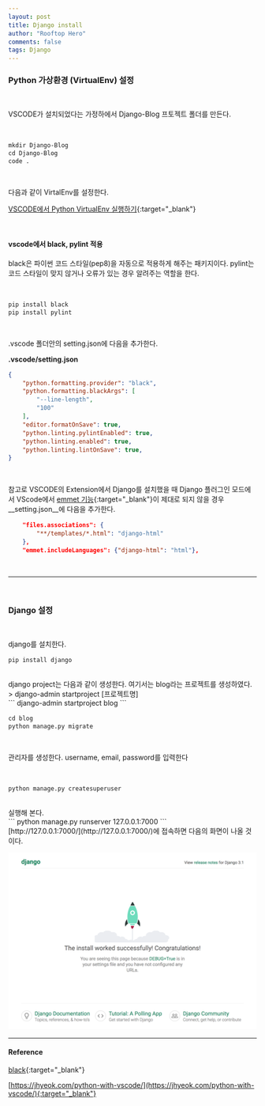 ```yaml
---
layout: post
title: Django install
author: "Rooftop Hero"
comments: false
tags: Django
---
```


### Python 가상환경 (VirtualEnv) 설정

<br>

VSCODE가 설치되었다는 가정하에서 Django-Blog 프토젝트 폴더를 만든다.

<br>

```
mkdir Django-Blog
cd Django-Blog
code .
```

<br>

다음과 같이 VirtalEnv를 설정한다.

[VSCODE에서 Python VirtualEnv 실행하기](/2019/09/30/How-to-exectue-Python-VirtualEnv-in-VSCODE){:target="_blank"}

<br>


#### vscode에서 black, pylint 적용

black은 파이썬 코드 스타일(pep8)을 자동으로 적용하게 해주는 패키지이다. 
pylint는 코드 스타일이 맞지 않거나 오류가 있는 경우 알려주는 역할을 한다.  

<br>

```
pip install black
pip install pylint
```

<br>

.vscode 폴더안의 setting.json에 다음을 추가한다.

**.vscode/setting.json**

```json
{
    "python.formatting.provider": "black",
    "python.formatting.blackArgs": [
        "--line-length",
        "100"
    ],
    "editor.formatOnSave": true,
    "python.linting.pylintEnabled": true,
    "python.linting.enabled": true,
    "python.linting.lintOnSave": true,
}
```

<br>

참고로 VSCODE의 Extension에서 Django를 설치했을 때 Django 플러그인 모드에서 VScode에서 [emmet 기능](https://code.visualstudio.com/docs/editor/emmet){:target="_blank"}이 제대로 되지 않을 경우 __setting.json__에 다음을 추가한다.


```json
    "files.associations": {
        "**/templates/*.html": "django-html"
    },
    "emmet.includeLanguages": {"django-html": "html"},
```

<br>

---

<br>

### Django 설정

<br>

django를 설치한다.

```
pip install django
```

<br>
django project는 다음과 같이 생성한다. 여기서는 blog라는 프로젝트를 생성하였다.

<br>
> django-admin startproject [프로젝트명]

<br>
```
django-admin startproject blog
```

<br>

```
cd blog
python manage.py migrate
```

<br>

관리자를 생성한다. username, email, password를 입력한다

<br>

```
python manage.py createsuperuser
```

<br>
실행해 본다.

<br>
```
python manage.py runserver 127.0.0.1:7000
```

<br>
[http://127.0.0.1:7000/](http://127.0.0.1:7000/)에 접속하면 다음의 화면이 나올 것이다.

<br>

![django_initial.png](/images/posts/2020-12-21/django_initial.png)



---

#### Reference

[black](https://github.com/psf/black){:target="_blank"}

[https://jhyeok.com/python-with-vscode/](https://jhyeok.com/python-with-vscode/){:target="_blank"}